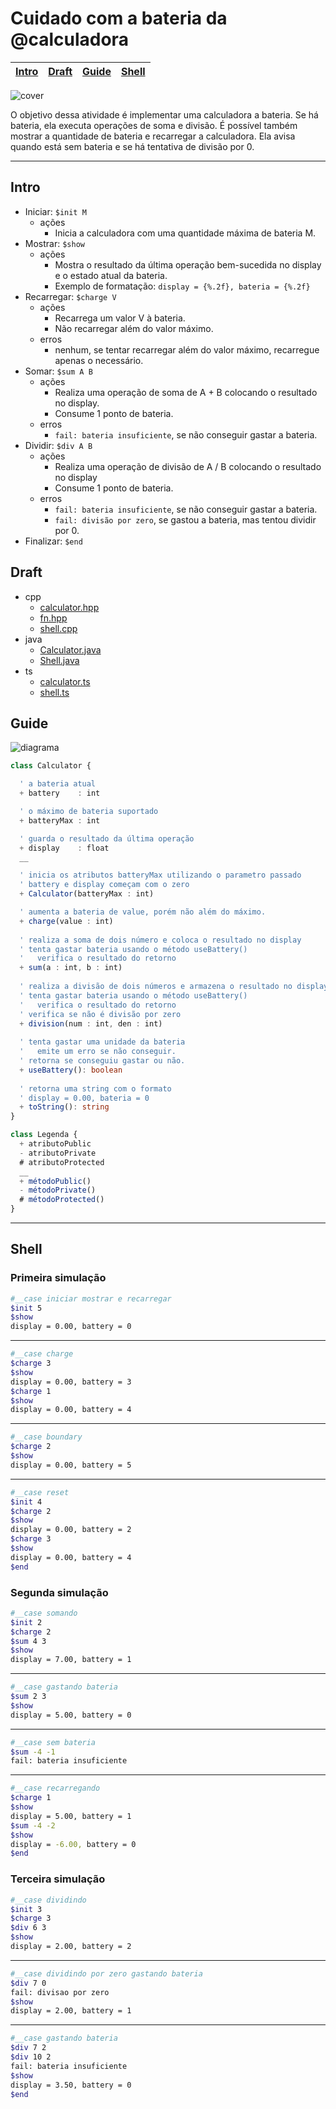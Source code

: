 # Cuidado com a bateria da @calculadora

<!-- toch -->
[Intro](#intro) | [Draft](#draft) | [Guide](#guide) | [Shell](#shell)
-- | -- | -- | --
<!-- toch -->

![cover](cover.jpg)

O objetivo dessa atividade é implementar uma calculadora a bateria. Se há bateria, ela executa operações de soma e divisão. É possível também mostrar a quantidade de bateria e recarregar a calculadora. Ela avisa quando está sem bateria e se há tentativa de divisão por 0.

***

## Intro

- Iniciar: `$init M`
  - ações
    - Inicia a calculadora com uma quantidade máxima de bateria M.
- Mostrar: `$show`
  - ações
    - Mostra o resultado da última operação bem-sucedida no display e o estado atual da bateria.
    - Exemplo de formatação: `display = {%.2f}, bateria = {%.2f}`
- Recarregar: `$charge V`
  - ações
    - Recarrega um valor V à bateria.
    - Não recarregar além do valor máximo.
  - erros
    - nenhum, se tentar recarregar além do valor máximo, recarregue apenas o necessário.
- Somar: `$sum A B`
  - ações
    - Realiza uma operação de soma de A + B colocando o resultado no display.
    - Consume 1 ponto de bateria.
  - erros
    - `fail: bateria insuficiente`, se não conseguir gastar a bateria.
- Dividir: `$div A B`
  - ações
    - Realiza uma operação de divisão de A / B colocando o resultado no display
    - Consume 1 ponto de bateria.
  - erros
    - `fail: bateria insuficiente`, se não conseguir gastar a bateria.
    - `fail: divisão por zero`, se gastou a bateria, mas tentou dividir por 0.
- Finalizar: `$end`

## Draft

<!-- draft -->
- cpp
  - [calculator.hpp](.cache/lang/cpp/calculator.hpp)
  - [fn.hpp](.cache/lang/cpp/fn.hpp)
  - [shell.cpp](.cache/lang/cpp/shell.cpp)
- java
  - [Calculator.java](.cache/lang/java/Calculator.java)
  - [Shell.java](.cache/lang/java/Shell.java)
- ts
  - [calculator.ts](.cache/lang/ts/calculator.ts)
  - [shell.ts](.cache/lang/ts/shell.ts)

<!-- draft -->

## Guide

![diagrama](diagrama.png)

<!-- load diagrama.puml fenced=ts:filter -->

```ts
class Calculator {

  ' a bateria atual
  + battery    : int

  ' o máximo de bateria suportado
  + batteryMax : int

  ' guarda o resultado da última operação
  + display    : float
  __

  ' inicia os atributos batteryMax utilizando o parametro passado
  ' battery e display começam com o zero
  + Calculator(batteryMax : int)

  ' aumenta a bateria de value, porém não além do máximo.
  + charge(value : int)
  
  ' realiza a soma de dois número e coloca o resultado no display
  ' tenta gastar bateria usando o método useBattery()
  '   verifica o resultado do retorno
  + sum(a : int, b : int)
  
  ' realiza a divisão de dois números e armazena o resultado no display
  ' tenta gastar bateria usando o método useBattery()
  '   verifica o resultado do retorno
  ' verifica se não é divisão por zero
  + division(num : int, den : int)
  
  ' tenta gastar uma unidade da bateria
  '   emite um erro se não conseguir.
  ' retorna se conseguiu gastar ou não.
  + useBattery(): boolean
  
  ' retorna uma string com o formato
  ' display = 0.00, bateria = 0
  + toString(): string
}

class Legenda {
  + atributoPublic
  - atributoPrivate
  # atributoProtected
  __
  + métodoPublic()
  - métodoPrivate()
  # métodoProtected()
}

```

<!-- load -->

***

## Shell

### Primeira simulação

```bash
#__case iniciar mostrar e recarregar
$init 5
$show
display = 0.00, battery = 0

```

***

```bash
#__case charge
$charge 3
$show
display = 0.00, battery = 3
$charge 1
$show
display = 0.00, battery = 4
```

***

```bash
#__case boundary
$charge 2
$show
display = 0.00, battery = 5
```

***

```bash
#__case reset
$init 4
$charge 2
$show
display = 0.00, battery = 2
$charge 3
$show
display = 0.00, battery = 4
$end
```

### Segunda simulação

```bash
#__case somando
$init 2
$charge 2
$sum 4 3
$show
display = 7.00, battery = 1
```

***

```bash
#__case gastando bateria
$sum 2 3
$show
display = 5.00, battery = 0
```

***

```bash
#__case sem bateria
$sum -4 -1
fail: bateria insuficiente
```

***

```bash
#__case recarregando
$charge 1
$show
display = 5.00, battery = 1
$sum -4 -2
$show
display = -6.00, battery = 0
$end
```

### Terceira simulação

```bash
#__case dividindo
$init 3
$charge 3
$div 6 3
$show
display = 2.00, battery = 2
```

***

```bash
#__case dividindo por zero gastando bateria
$div 7 0
fail: divisao por zero
$show
display = 2.00, battery = 1
```

***

```bash
#__case gastando bateria
$div 7 2
$div 10 2
fail: bateria insuficiente
$show
display = 3.50, battery = 0
$end
```
